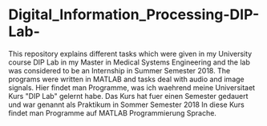 # Digital_Information_Processing-DIP-Lab-
This repository explains different tasks which were given in my University course DIP Lab in my Master in Medical Systems Engineering and the lab was considered to be an Internship in Summer Semester 2018.
The programs were written in MATLAB and tasks deal with audio and image signals.
Hier findet man Programme, was ich waehrend meine Universitaet Kurs "DIP Lab" gelernt habe. Das Kurs hat fuer einen Semester gedauert und war genannt als Praktikum in Sommer Semester 2018
In diese Kurs findet man Programme auf MATLAB Programmierung Sprache.
